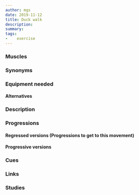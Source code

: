```yaml
---
author: mgs
date: 2019-11-12
title: Duck walk
description: 
summary: 
tags: 
-	 exercise
---
```

### Muscles
### Synonyms
### Equipment needed
#### Alternatives
### Description
### Progressions
#### Regressed versions (Progressions to get to this movement)
#### Progressive versions
### Cues
### Links
### Studies
<!--stackedit_data:
eyJoaXN0b3J5IjpbMjM3NTQ1MzE5XX0=
-->